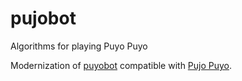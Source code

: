 # pujobot
Algorithms for playing Puyo Puyo

Modernization of [puyobot](https://github.com/frostburn/puyobot) compatible with [Pujo Puyo](https://github.com/frostburn/pujo-puyo-core).
